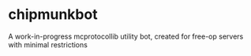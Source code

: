 # chipmunkbot
A work-in-progress mcprotocollib utility bot, created for free-op servers with minimal restrictions
